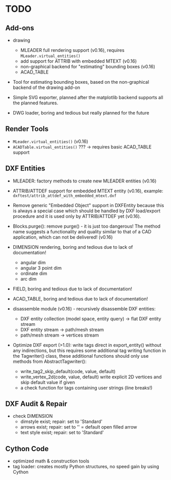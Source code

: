 TODO
====
 
Add-ons
-------

- drawing
    - MLEADER full rendering support (v0.16), requires `MLeader.virtual_entities()`
    - add support for ATTRIB with embedded MTEXT (v0.16)
    - non-graphical backend for "estimating" bounding boxes (v0.16)
    - ACAD_TABLE

- Tool for estimating bounding boxes, based on the non-graphical 
  backend of the drawing add-on
- Simple SVG exporter, planned after the matplotlib backend supports all the 
  planned features. 
- DWG loader, boring and tedious but really planned for the future         

Render Tools
------------

- `MLeader.virtual_entities()` (v0.16)
- `ACADTable.virtual_entities()` ??? -> requires basic ACAD_TABLE support

DXF Entities
------------

- MLEADER: factory methods to create new MLEADER entities (v0.16)  
- ATTRIB/ATTDEF support for embedded MTEXT entity (v0.16),
  example: `dxftest/attrib_attdef_with_embedded_mtext.dxf`
- Remove generic "Embedded Object" support in DXFEntity because this is always 
  a special case which should be handled by DXF load/export procedure and it is 
  used only by ATTRIB/ATTDEF yet (v0.16).
- Blocks.purge(): remove purge() - it is just too dangerous! The method name 
  suggests a functionality and quality similar to that of a CAD application, 
  which can not be delivered! (v0.16)

- DIMENSION rendering, boring and tedious due to lack of documentation!
    - angular dim
    - angular 3 point dim
    - ordinate dim
    - arc dim
- FIELD, boring and tedious due to lack of documentation!
- ACAD_TABLE, boring and tedious due to lack of documentation!
- disassemble module (v0.16) - recursively disassemble DXF entities:
  - DXF entity collection (model space, entity query) -> flat DXF entity stream 
  - DXF entity stream -> path/mesh stream
  - path/mesh stream -> vertices stream
  
- Optimize DXF export (>1.0): write tags direct in export_entity() 
  without any indirections, but this requires some additional tag writing 
  function in the Tagwriter() class, these additional functions should only use 
  methods from AbstractTagwriter():
  - write_tag2_skip_default(code, value, default)
  - write_vertex_2d(code, value, default) write explicit 2D vertices and 
    skip default value if given
  - a check function for tags containing user strings (line breaks!)
  
      
DXF Audit & Repair
------------------

- check DIMENSION
    - dimstyle exist; repair: set to 'Standard'
    - arrows exist; repair: set to '' = default open filled arrow
    - text style exist; repair: set to 'Standard'

Cython Code
-----------

- optimized math & construction tools
- tag loader: creates mostly Python structures, no speed gain by using Cython  
